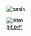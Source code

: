![basis](https://github.com/user-attachments/assets/59369e2e-db3d-4b42-b5de-a9df0cf21aa3)
<br>


![bitm](https://github.com/user-attachments/assets/13dc20eb-ac39-4fa1-a5ba-7620f4b910da)
<br>
[git.pdf](https://github.com/user-attachments/files/17827331/git.pdf)
